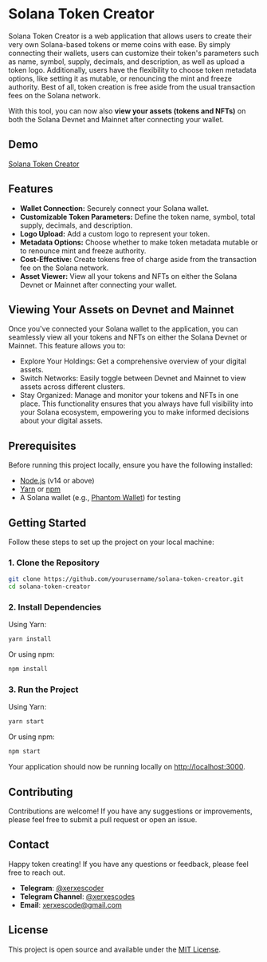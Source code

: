 # Solana Token Creator

Solana Token Creator is a web application that allows users to create their very own Solana-based tokens or meme coins with ease. By simply connecting their wallets, users can customize their token's parameters such as name, symbol, supply, decimals, and description, as well as upload a token logo. Additionally, users have the flexibility to choose token metadata options, like setting it as mutable, or renouncing the mint and freeze authority. Best of all, token creation is free aside from the usual transaction fees on the Solana network.

With this tool, you can now also **view your assets (tokens and NFTs)** on both the Solana Devnet and Mainnet after connecting your wallet.

## Demo

[Solana Token Creator](https://solana-token-creator-xerxes.vercel.app/)


## Features

- **Wallet Connection:** Securely connect your Solana wallet.
- **Customizable Token Parameters:** Define the token name, symbol, total supply, decimals, and description.
- **Logo Upload:** Add a custom logo to represent your token.
- **Metadata Options:** Choose whether to make token metadata mutable or to renounce mint and freeze authority.
- **Cost-Effective:** Create tokens free of charge aside from the transaction fee on the Solana network.
- **Asset Viewer:** View all your tokens and NFTs on either the Solana Devnet or Mainnet after connecting your wallet.


## Viewing Your Assets on Devnet and Mainnet
Once you've connected your Solana wallet to the application, you can seamlessly view all your tokens and NFTs on either the Solana Devnet or Mainnet. This feature allows you to:

- Explore Your Holdings: Get a comprehensive overview of your digital assets.
- Switch Networks: Easily toggle between Devnet and Mainnet to view assets across different clusters.
- Stay Organized: Manage and monitor your tokens and NFTs in one place.
This functionality ensures that you always have full visibility into your Solana ecosystem, empowering you to make informed decisions about your digital assets.

## Prerequisites

Before running this project locally, ensure you have the following installed:

- [Node.js](https://nodejs.org/) (v14 or above)
- [Yarn](https://yarnpkg.com/) or [npm](https://www.npmjs.com/)
- A Solana wallet (e.g., [Phantom Wallet](https://phantom.app/)) for testing

## Getting Started

Follow these steps to set up the project on your local machine:

### 1. Clone the Repository

```bash
git clone https://github.com/yourusername/solana-token-creator.git
cd solana-token-creator
```

### 2. Install Dependencies

Using Yarn:

```bash
yarn install
```

Or using npm:

```bash
npm install
```



### 3. Run the Project

Using Yarn:

```bash
yarn start
```

Or using npm:

```bash
npm start
```

Your application should now be running locally on [http://localhost:3000](http://localhost:3000).



## Contributing

Contributions are welcome! If you have any suggestions or improvements, please feel free to submit a pull request or open an issue.

## Contact
Happy token creating! If you have any questions or feedback, please feel free to reach out.

- **Telegram**: [@xerxescoder](https://t.me/xerxescoder)
- **Telegram Channel**: [@xerxescodes](https://t.me/xerxescodes)
- **Email**: [xerxescode@gmail.com](mailto:xerxescode@gmail.com)

## License

This project is open source and available under the [MIT License](LICENSE).


